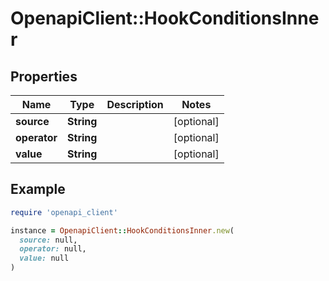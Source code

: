 # OpenapiClient::HookConditionsInner

## Properties

| Name | Type | Description | Notes |
| ---- | ---- | ----------- | ----- |
| **source** | **String** |  | [optional] |
| **operator** | **String** |  | [optional] |
| **value** | **String** |  | [optional] |

## Example

```ruby
require 'openapi_client'

instance = OpenapiClient::HookConditionsInner.new(
  source: null,
  operator: null,
  value: null
)
```

